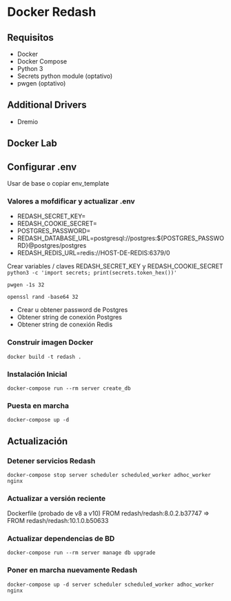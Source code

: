 # Docker Redash
## Requisitos
- Docker
- Docker Compose
- Python 3
- Secrets python module (optativo)
- pwgen (optativo)

## Additional Drivers
- Dremio

## Docker Lab

## Configurar .env
Usar de base o copiar env_template

### Valores a mofdificar y actualizar .env
- REDASH_SECRET_KEY=
- REDASH_COOKIE_SECRET=
- POSTGRES_PASSWORD=
- REDASH_DATABASE_URL=postgresql://postgres:${POSTGRES_PASSWORD}@postgres/postgres
- REDASH_REDIS_URL=redis://HOST-DE-REDIS:6379/0

Crear variables / claves REDASH_SECRET_KEY y REDASH_COOKIE_SECRET
``python3 -c 'import secrets; print(secrets.token_hex())'``

``pwgen -1s 32``

``openssl rand -base64 32``

- Crear u obtener password de Postgres
- Obtener string de conexión Postgres
- Obtener string de conexión Redis

### Construir imagen Docker
``docker build -t redash .``

### Instalación Inicial
``docker-compose run --rm server create_db``

### Puesta en marcha
``docker-compose up -d``

## Actualización
### Detener servicios Redash
``docker-compose stop server scheduler scheduled_worker adhoc_worker nginx``

### Actualizar a versión reciente
Dockerfile (probado de v8 a v10)
FROM redash/redash:8.0.2.b37747 => FROM redash/redash:10.1.0.b50633

### Actualizar dependencias de BD
``docker-compose run --rm server manage db upgrade``

### Poner en marcha nuevamente Redash
``docker-compose up -d server scheduler scheduled_worker adhoc_worker nginx``
